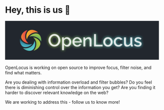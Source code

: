 # Hey, this is us 👋
![OpenLocus Banner](https://raw.githubusercontent.com/openlocus/.github/main/profile/github-org-banner-openlocus.png)

OpenLocus is working on open source to improve focus, filter noise, and find what matters.

Are you dealing with information overload and filter bubbles? Do you feel there is diminishing control over the information you get? Are you finding it harder to discover relevant knowledge on the web? 

We are working to address this - follow us to know more!
